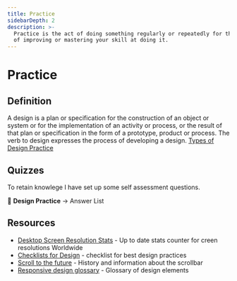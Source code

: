 ```yaml
---
title: Practice
sidebarDepth: 2
description: >-
  Practice is the act of doing something regularly or repeatedly for the purpose
  of improving or mastering your skill at doing it.
---
```


# Practice

## Definition

A design is a plan or specification for the construction of an object or system or for the implementation of an activity or process, or the result of that plan or specification in the form of a prototype, product or process. The verb to design expresses the process of developing a design. [Types of Design Practice](https://www.aiga.org/aiga/content/tools-and-resources/student-resources/types-of-design-practice/)

## Quizzes

To retain knowlege I have set up some self assessment questions.

📝 **Design Practice** → Answer List

## Resources

* [Desktop Screen Resolution Stats](https://gs.statcounter.com/screen-resolution-stats/desktop/worldwide) - Up to date stats counter for creen resolutions Worldwide
* [Checklists for Design](https://www.checklist.design/) - checklist for best design practices
* [Scroll to the future](https://evilmartians.com/chronicles/scroll-to-the-future-modern-javascript-css-scrolling-implementations) - History and information about the scrollbar
* [Responsive design glossary](https://polypane.app/responsive-design-glossary/?ref=heydesigner) - Glossary of design elements

